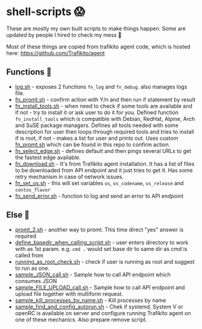 # shell-scripts 😱
These are mostly my own built scripts to make things happen. Some are updated by people I hired to check my mess 🎉

Most of these things are copied from trafikito agent code, which is hosted here: https://github.com/Trafikito/agent


## Functions 🧐
- [log.sh](./log.sh) - exposes 2 functions `fn_log` and `fn_debug`. also manages logs file.
- [fn_promt.sh](./fn_promt.sh) - confirm action with Y/n and then run if statement by result
- [fn_install_tools.sh](./fn_install_tools.sh) - when need to check if some tools are available and if not - try to install it or ask user to do it for you. Defined function `fn_install_tools` which is compatible with Debian, RedHat, Alpine, Arch and SuSE package managers. Defines all tools needed with some description for user
then loops through required tools and tries to install if is root, if not - makes a list for user and prints out. Uses custom [fn_promt.sh](./fn_promt.sh) which can be found in this repo to confirm action.
- [fn_select_edge.sh](./fn_select_edge.sh) - defines default and then pings several URLs to get the fastest edge available.
- [fn_download.sh](./fn_download.sh) -  It's from Trafikito agent installation. It has a list of files to be downloaded from API endpoint and it just tries to get it. Has some retry mechanism in case of network issues.
- [fn_set_os.sh](./fn_set_os.sh) - this will set variables `os`, `os_codename`, `os_release` and `centos_flavor`
- [fn_send_error.sh](./fn_send_error.sh) - function to log and send an error to API endpoint

## Else 🤯
- [promt_2.sh](./promt_2.sh) - another way to promt. This time direct "yes" answer is required
- [define_basedir_when_calling_script.sh](./define_basedir_when_calling_script.sh) - user enters directory to work with as 1st param. e.g. `cmd .` would set base dir to same dir as cmd is called from
- [running_as_root_check.sh](./running_as_root_check.sh) - check if user is running as root and suggest to run as one. 
- [sample_JSON_call.sh](./sample_JSON_call.sh) - Sample how to call API endpoint which consumes JSON
- [sample_FILE_UPLOAD_call.sh](./sample_FILE_UPLOAD_call.sh) - Sample how to call API endpoint and upload file together with multiform request. 
- [sample_kill_processes_by_name.sh](./sample_kill_processes_by_name.sh) - Kill processes by name
- [sample_find_and_config_autorun.sh](./sample_find_and_config_autorun.sh) - Chek if systemd, System V or openRC is available on server and configure running Trafikito agent on one of these mechanics. Also prepare remove script.
